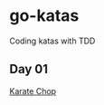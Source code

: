 # go-katas
Coding katas with TDD

Day 01
---
[Karate Chop](http://codekata.com/kata/kata02-karate-chop/)
